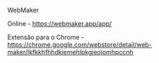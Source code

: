 

WebMaker

Online - https://webmaker.app/app/

Extensão para o Chrome - https://chrome.google.com/webstore/detail/web-maker/lkfkkhfhhdkiemehlpkgjeojomhpccnh
